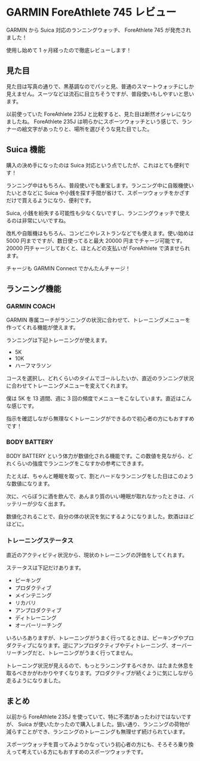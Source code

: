 # GARMIN ForeAthlete 745 レビュー

GARMIN から Suica 対応のランニングウォッチ、 ForeAthlete 745 が発売されました！

使用し始めて 1 ヶ月経ったので徹底レビューします！

## 見た目

見た目は写真の通りで、黒基調なのでパッと見、普通のスマートウォッチにしか見えません。スーツなどは流石に目立ちそうですが、普段使いもしやすいと思います。

以前使っていた ForeAthlete 235J と比較すると、見た目は断然オシャレになりましたね。 ForeAthlete 235J は明らかにスポーツウォッチという感じで、ランナーの絵文字があったりと、場所を選びそうな見た目でした。

## Suica 機能

購入の決め手になったのは Suica 対応という点でしたが、これはとても便利です！

ランニング中はもちろん、普段使いでも重宝します。ランニング中に自販機使いたいときなどに Suica や小銭を探す手間が省けて、スポーツウォッチをかざすだけで買えるようになり、便利です。

Suica, 小銭を紛失する可能性も少なくないですし、ランニングウォッチで使えるのは非常にいいですね。

改札や自販機はもちろん、コンビニやレストランなどでも使えます。使い始めは 5000 円までですが、数日使ってると最大 20000 円までチャージ可能です。 20000 円チャージしておくと、ほとんどの支払いが ForeAthlete で済ませられます。

チャージも GARMIN Connect でかんたんチャージ！

## ランニング機能

### GARMIN COACH

GARMIN 専属コーチがランニングの状況に合わせて、トレーニングメニューを作ってくれる機能が使えます。

ランニングは下記トレーニングが使えます。
* 5K
* 10K
* ハーフマラソン

コースを選択し、どれくらいのタイムでゴールしたいか、直近のランニング状況に合わせてトレーニングメニューを変えてくれます。

僕は 5K を 13 週間、週に 3 回の頻度でメニューをこなしています。直近はこんな感じです。

指示を確認しながら無理なくトレーニングができるので初心者の方にもおすすめです！

### BODY BATTERY

BODY BATTERY という体力が数値化される機能です。この数値を見ながら、どれくらいの強度でランニングをこなすかの参考にできます。

たとえば、ちゃんと睡眠を取って、割とハードなランニングをした日はこのような数値になります。

次に、べらぼうに酒を飲んで、あんまり質のいい睡眠が取れなかったときは、バッテリーが少なく出ます。

数値化されることで、自分の体の状況を気にするようになりました。飲酒はほどほどに。

### トレーニングステータス

直近のアクティビティ状況から、現状のトレーニングの評価をしてくれます。

ステータスは下記だけあります。
* ピーキング
* プロダクティブ
* メインテニング
* リカバリ
* アンプロダクティブ
* ディトレーニング
* オーバーリーチング

いろいろありますが、トレーニングがうまく行ってるときは、ピーキングやプロダクティブになります。逆にアンプロダクティブやディトレーニング、オーバーリーチングだと、トレーニングがうまく行ってません。

トレーニング状況が見えるので、もっとランニングするべきか、はたまた休息を取るべきかがわかりやすくなります。プロダクティブが続くように気にしながら走るようになりました。

## まとめ

以前から ForeAthlete 235J を使っていて、特に不満があったわけではないですが、 Suica が使いたかったので購入しました。狙い通り、ランニングの荷物が減らすことができ、ランニングのトレーニングも無理せず続けられています。

スポーツウォッチを買ってみようかなっていう初心者の方にも、そろそろ乗り換えって考えている方にもおすすめのスポーツウォッチです。